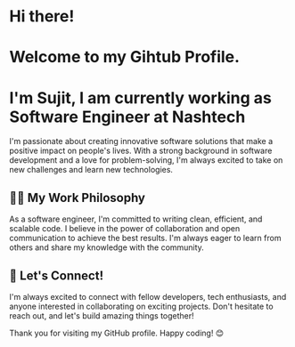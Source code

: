 # Hi there! 
# Welcome to my Gihtub Profile.
# I'm Sujit, I am currently working as Software Engineer at Nashtech

I'm passionate about creating innovative software solutions that make a positive impact on people's lives. With a strong background in software development and a love for problem-solving, I'm always excited to take on new challenges and learn new technologies.


## 👨‍💻 My Work Philosophy

As a software engineer, I'm committed to writing clean, efficient, and scalable code. I believe in the power of collaboration and open communication to achieve the best results. I'm always eager to learn from others and share my knowledge with the community.


## 🤝 Let's Connect!

I'm always excited to connect with fellow developers, tech enthusiasts, and anyone interested in collaborating on exciting projects. Don't hesitate to reach out, and let's build amazing things together!

Thank you for visiting my GitHub profile. Happy coding! 😊
